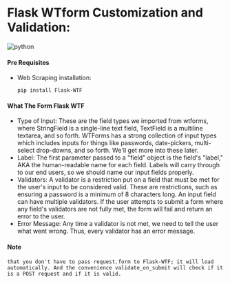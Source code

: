 # Flask WTform Customization and Validation:

![python](https://img.shields.io/badge/Made%20with-Python-1f425f.svg)

#### Pre Requisites

  - Web Scraping installation:
     ```
    pip install Flask-WTF
    ```
   
#### What The Form Flask WTF

* Type of Input: These are the field types we imported from wtforms, where StringField is a single-line text field, TextField is a multiline textarea, and so forth. WTForms has a strong collection of input types which includes inputs for things like passwords, date-pickers, multi-select drop-downs, and so forth. We'll get more into these later.
* Label: The first parameter passed to a "field" object is the field's "label," AKA the human-readable name for each field. Labels will carry through to our end users, so we should name our input fields properly.
* Validators: A validator is a restriction put on a field that must be met for the user's input to be considered valid. These are restrictions, such as ensuring a password is a minimum of 8 characters long. An input field can have multiple validators. If the user attempts to submit a form where any field's validators are not fully met, the form will fail and return an error to the user.
* Error Message: Any time a validator is not met, we need to tell the user what went wrong. Thus, every validator has an error message.

#### Note 
    that you don't have to pass request.form to Flask-WTF; it will load automatically. And the convenience validate_on_submit will check if it is a POST request and if it is valid.

